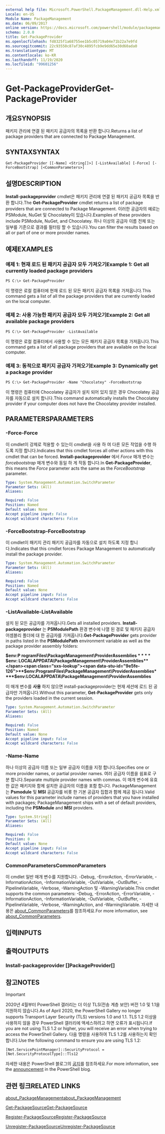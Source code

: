 ```yaml
---
external help file: Microsoft.PowerShell.PackageManagement.dll-Help.xml
Locale: en-US
Module Name: PackageManagement
ms.date: 06/09/2017
online version: https://docs.microsoft.com/powershell/module/packagemanagement/get-packageprovider?view=powershell-7.2&WT.mc_id=ps-gethelp
schema: 2.0.0
title: Get-PackageProvider
ms.openlocfilehash: fd8325f1a68755ee1b5c05719a04e71b22a7e9fd
ms.sourcegitcommit: 22c93550c87af30c4895fcb9e9dd65e30d60ada0
ms.translationtype: MT
ms.contentlocale: ko-KR
ms.lasthandoff: 11/19/2020
ms.locfileid: "99601256"
---
```

# <span data-ttu-id="9e5fe-102">Get-PackageProvider</span><span class="sxs-lookup"><span data-stu-id="9e5fe-102">Get-PackageProvider</span></span>

## <span data-ttu-id="9e5fe-103">개요</span><span class="sxs-lookup"><span data-stu-id="9e5fe-103">SYNOPSIS</span></span>
<span data-ttu-id="9e5fe-104">패키지 관리에 연결 된 패키지 공급자의 목록을 반환 합니다.</span><span class="sxs-lookup"><span data-stu-id="9e5fe-104">Returns a list of package providers that are connected to Package Management.</span></span>

## <span data-ttu-id="9e5fe-105">SYNTAX</span><span class="sxs-lookup"><span data-stu-id="9e5fe-105">SYNTAX</span></span>

```
Get-PackageProvider [[-Name] <String[]>] [-ListAvailable] [-Force] [-ForceBootstrap] [<CommonParameters>]
```

## <span data-ttu-id="9e5fe-106">설명</span><span class="sxs-lookup"><span data-stu-id="9e5fe-106">DESCRIPTION</span></span>

<span data-ttu-id="9e5fe-107">**Install-packageprovider** cmdlet은 패키지 관리에 연결 된 패키지 공급자 목록을 반환 합니다.</span><span class="sxs-lookup"><span data-stu-id="9e5fe-107">The **Get-PackageProvider** cmdlet returns a list of package providers that are connected to Package Management.</span></span>
<span data-ttu-id="9e5fe-108">이러한 공급자의 예로는 PSModule, NuGet 및 Chocolatey이 있습니다.</span><span class="sxs-lookup"><span data-stu-id="9e5fe-108">Examples of these providers include PSModule, NuGet, and Chocolatey.</span></span>
<span data-ttu-id="9e5fe-109">하나 이상의 공급자 이름 전체 또는 일부를 기준으로 결과를 필터링 할 수 있습니다.</span><span class="sxs-lookup"><span data-stu-id="9e5fe-109">You can filter the results based on all or part of one or more provider names.</span></span>

## <span data-ttu-id="9e5fe-110">예제</span><span class="sxs-lookup"><span data-stu-id="9e5fe-110">EXAMPLES</span></span>

### <span data-ttu-id="9e5fe-111">예제 1: 현재 로드 된 패키지 공급자 모두 가져오기</span><span class="sxs-lookup"><span data-stu-id="9e5fe-111">Example 1: Get all currently loaded package providers</span></span>

```
PS C:\> Get-PackageProvider
```

<span data-ttu-id="9e5fe-112">이 명령은 로컬 컴퓨터에 현재 로드 된 모든 패키지 공급자 목록을 가져옵니다.</span><span class="sxs-lookup"><span data-stu-id="9e5fe-112">This command gets a list of all the package providers that are currently loaded on the local computer.</span></span>

### <span data-ttu-id="9e5fe-113">예제 2: 사용 가능한 패키지 공급자 모두 가져오기</span><span class="sxs-lookup"><span data-stu-id="9e5fe-113">Example 2: Get all available package providers</span></span>

```
PS C:\> Get-PackageProvider -ListAvailable
```

<span data-ttu-id="9e5fe-114">이 명령은 로컬 컴퓨터에서 사용할 수 있는 모든 패키지 공급자 목록을 가져옵니다.</span><span class="sxs-lookup"><span data-stu-id="9e5fe-114">This command gets a list of all package providers that are available on the local computer.</span></span>

### <span data-ttu-id="9e5fe-115">예제 3: 동적으로 패키지 공급자 가져오기</span><span class="sxs-lookup"><span data-stu-id="9e5fe-115">Example 3: Dynamically get a package provider</span></span>

```
PS C:\> Get-PackageProvider -Name "Chocolatey" -ForceBootstrap
```

<span data-ttu-id="9e5fe-116">이 명령은 컴퓨터에 Chocolatey 공급자가 설치 되어 있지 않은 경우 Chocolatey 공급자를 자동으로 설치 합니다.</span><span class="sxs-lookup"><span data-stu-id="9e5fe-116">This command automatically installs the Chocolatey provider if your computer does not have the Chocolatey provider installed.</span></span>

## <span data-ttu-id="9e5fe-117">PARAMETERS</span><span class="sxs-lookup"><span data-stu-id="9e5fe-117">PARAMETERS</span></span>

### <span data-ttu-id="9e5fe-118">-Force</span><span class="sxs-lookup"><span data-stu-id="9e5fe-118">-Force</span></span>

<span data-ttu-id="9e5fe-119">이 cmdlet이 강제로 적용할 수 있는이 cmdlet을 사용 하 여 다른 모든 작업을 수행 하도록 지정 합니다.</span><span class="sxs-lookup"><span data-stu-id="9e5fe-119">Indicates that this cmdlet forces all other actions with this cmdlet that can be forced.</span></span>
<span data-ttu-id="9e5fe-120">**Install-packageprovider** 에서 *Force* 매개 변수는 *forcebootstrap* 매개 변수와 동일 하 게 작동 합니다.</span><span class="sxs-lookup"><span data-stu-id="9e5fe-120">In **Get-PackageProvider**, this means the *Force* parameter acts the same as the *ForceBootstrap* parameter.</span></span>

```yaml
Type: System.Management.Automation.SwitchParameter
Parameter Sets: (All)
Aliases:

Required: False
Position: Named
Default value: None
Accept pipeline input: False
Accept wildcard characters: False
```

### <span data-ttu-id="9e5fe-121">-ForceBootstrap</span><span class="sxs-lookup"><span data-stu-id="9e5fe-121">-ForceBootstrap</span></span>

<span data-ttu-id="9e5fe-122">이 cmdlet이 패키지 관리 패키지 공급자를 자동으로 설치 하도록 지정 합니다.</span><span class="sxs-lookup"><span data-stu-id="9e5fe-122">Indicates that this cmdlet forces Package Management to automatically install the package provider.</span></span>

```yaml
Type: System.Management.Automation.SwitchParameter
Parameter Sets: (All)
Aliases:

Required: False
Position: Named
Default value: None
Accept pipeline input: False
Accept wildcard characters: False
```

### <span data-ttu-id="9e5fe-123">-ListAvailable</span><span class="sxs-lookup"><span data-stu-id="9e5fe-123">-ListAvailable</span></span>

<span data-ttu-id="9e5fe-124">설치 된 모든 공급자를 가져옵니다.</span><span class="sxs-lookup"><span data-stu-id="9e5fe-124">Gets all installed providers.</span></span>
<span data-ttu-id="9e5fe-125">**Install-packageprovider** 는 **PSModulePath** 환경 변수에 나열 된 경로 및 패키지 공급자 어셈블리 폴더에 대 한 공급자를 가져옵니다.</span><span class="sxs-lookup"><span data-stu-id="9e5fe-125">**Get-PackageProvider** gets provider in paths listed in the **PSModulePath** environment variable as well as the package provider assembly folders:</span></span>

<span data-ttu-id="9e5fe-126">**$env:P rogramFiles\PackageManagement\ProviderAssemblies \* \* \* \* $env: LOCALAPPDATA\PackageManagement\ProviderAssemblies**</span><span class="sxs-lookup"><span data-stu-id="9e5fe-126">**$env:ProgramFiles\PackageManagement\ProviderAssemblies\*\*\*\*$env:LOCALAPPDATA\PackageManagement\ProviderAssemblies**</span></span>

<span data-ttu-id="9e5fe-127">이 매개 변수를 **사용** 하지 않으면 install-packageprovider는 현재 세션에 로드 된 공급자만 가져옵니다.</span><span class="sxs-lookup"><span data-stu-id="9e5fe-127">Without this parameter, **Get-PackageProvider** gets only the providers loaded in the current session.</span></span>

```yaml
Type: System.Management.Automation.SwitchParameter
Parameter Sets: (All)
Aliases:

Required: False
Position: Named
Default value: None
Accept pipeline input: False
Accept wildcard characters: False
```

### <span data-ttu-id="9e5fe-128">-Name</span><span class="sxs-lookup"><span data-stu-id="9e5fe-128">-Name</span></span>

<span data-ttu-id="9e5fe-129">하나 이상의 공급자 이름 또는 일부 공급자 이름을 지정 합니다.</span><span class="sxs-lookup"><span data-stu-id="9e5fe-129">Specifies one or more provider names, or partial provider names.</span></span>
<span data-ttu-id="9e5fe-130">여러 공급자 이름을 쉼표로 구분 합니다.</span><span class="sxs-lookup"><span data-stu-id="9e5fe-130">Separate multiple provider names with commas.</span></span>
<span data-ttu-id="9e5fe-131">이 매개 변수에 유효한 값은 패키지와 함께 설치한 공급자의 이름을 포함 합니다. PackageManagement는 **Psmodule** 및 **MSI** 공급자를 비롯 한 기본 공급자 집합과 함께 제공 됩니다.</span><span class="sxs-lookup"><span data-stu-id="9e5fe-131">Valid values for this parameter include names of providers that you have installed with packages; PackageManagement ships with a set of default providers, including the **PSModule** and **MSI** providers.</span></span>

```yaml
Type: System.String[]
Parameter Sets: (All)
Aliases:

Required: False
Position: 0
Default value: None
Accept pipeline input: False
Accept wildcard characters: False
```

### <span data-ttu-id="9e5fe-132">CommonParameters</span><span class="sxs-lookup"><span data-stu-id="9e5fe-132">CommonParameters</span></span>

<span data-ttu-id="9e5fe-133">이 cmdlet 일반 매개 변수를 지원합니다. -Debug, -ErrorAction, -ErrorVariable, -InformationAction, -InformationVariable, -OutVariable, -OutBuffer, -PipelineVariable, -Verbose, -WarningAction 및 -WarningVariable.</span><span class="sxs-lookup"><span data-stu-id="9e5fe-133">This cmdlet supports the common parameters: -Debug, -ErrorAction, -ErrorVariable, -InformationAction, -InformationVariable, -OutVariable, -OutBuffer, -PipelineVariable, -Verbose, -WarningAction, and -WarningVariable.</span></span> <span data-ttu-id="9e5fe-134">자세한 내용은 [about_CommonParameters](https://go.microsoft.com/fwlink/?LinkID=113216)를 참조하세요.</span><span class="sxs-lookup"><span data-stu-id="9e5fe-134">For more information, see [about_CommonParameters](https://go.microsoft.com/fwlink/?LinkID=113216).</span></span>

## <span data-ttu-id="9e5fe-135">입력</span><span class="sxs-lookup"><span data-stu-id="9e5fe-135">INPUTS</span></span>

## <span data-ttu-id="9e5fe-136">출력</span><span class="sxs-lookup"><span data-stu-id="9e5fe-136">OUTPUTS</span></span>

### <span data-ttu-id="9e5fe-137">Install-packageprovider []</span><span class="sxs-lookup"><span data-stu-id="9e5fe-137">PackageProvider[]</span></span>

## <span data-ttu-id="9e5fe-138">참고</span><span class="sxs-lookup"><span data-stu-id="9e5fe-138">NOTES</span></span>

> [!IMPORTANT]
> <span data-ttu-id="9e5fe-139">2020년 4월부터 PowerShell 갤러리는 더 이상 TLS(전송 계층 보안) 버전 1.0 및 1.1을 지원하지 않습니다.</span><span class="sxs-lookup"><span data-stu-id="9e5fe-139">As of April 2020, the PowerShell Gallery no longer supports Transport Layer Security (TLS) versions 1.0 and 1.1.</span></span> <span data-ttu-id="9e5fe-140">TLS 1.2 이상을 사용하지 않을 경우 PowerShell 갤러리에 액세스하려고 하면 오류가 표시됩니다.</span><span class="sxs-lookup"><span data-stu-id="9e5fe-140">If you are not using TLS 1.2 or higher, you will receive an error when trying to access the PowerShell Gallery.</span></span> <span data-ttu-id="9e5fe-141">다음 명령을 사용하여 TLS 1.2를 사용하는지 확인합니다.</span><span class="sxs-lookup"><span data-stu-id="9e5fe-141">Use the following command to ensure you are using TLS 1.2:</span></span>
>
> `[Net.ServicePointManager]::SecurityProtocol = [Net.SecurityProtocolType]::Tls12`
>
> <span data-ttu-id="9e5fe-142">자세한 내용은 PowerShell 블로그의 [공지](https://devblogs.microsoft.com/powershell/powershell-gallery-tls-support/)를 참조하세요.</span><span class="sxs-lookup"><span data-stu-id="9e5fe-142">For more information, see the [announcement](https://devblogs.microsoft.com/powershell/powershell-gallery-tls-support/) in the PowerShell blog.</span></span>

## <span data-ttu-id="9e5fe-143">관련 링크</span><span class="sxs-lookup"><span data-stu-id="9e5fe-143">RELATED LINKS</span></span>

[<span data-ttu-id="9e5fe-144">about_PackageManagement</span><span class="sxs-lookup"><span data-stu-id="9e5fe-144">about_PackageManagement</span></span>](../Microsoft.PowerShell.Core/About/about_PackageManagement.md)

[<span data-ttu-id="9e5fe-145">Get-PackageSource</span><span class="sxs-lookup"><span data-stu-id="9e5fe-145">Get-PackageSource</span></span>](Get-PackageSource.md)

[<span data-ttu-id="9e5fe-146">Register-PackageSource</span><span class="sxs-lookup"><span data-stu-id="9e5fe-146">Register-PackageSource</span></span>](Register-PackageSource.md)

[<span data-ttu-id="9e5fe-147">Unregister-PackageSource</span><span class="sxs-lookup"><span data-stu-id="9e5fe-147">Unregister-PackageSource</span></span>](Unregister-PackageSource.md)
